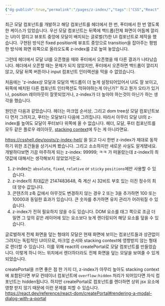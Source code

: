 ```yaml
---
{"dg-publish":true,"permalink":"/pages/z-index/","tags":["CSS","React"],"created":"2024-12-22","updated":"2024-12-22T23:23:00"}
---
```


최근 모달 컴포넌트를 개발하고 해당 컴포넌트를 헤더에서 한 번, 푸터에서 한 번 열도록 한 케이스가 있었습니다.
우선 모달 컴포넌트는 뒤쪽에 백드롭(전체 화면이 어둡께 깔리는 UI)이 깔리고 뷰포트 중앙에 모달이 배치되는 글로벌(?)한 UI 컴포넌트로 제작을 했습니다. 구현된 방식은 fixed position에 뷰포트 중앙으로 transition을 잡아주는 평범한 방식에 화면 위쪽으로 올라오도록 z-index를 2로 높여 놓았습니다.

그런데 헤더에서 모달 UI를 오픈했을 때와 푸터에서 오픈했을 때 다른 결과가 나타났습니다. 헤더에서 오픈할 때는 문제가 되지 않았지만, 푸터에서 오픈하면 백드롭이 깔리지 않고, 모달 뒤쪽 버튼이나 input 컴포넌트 인터랙션을 막을 수 없었습니다. 

처음에는 'z-index상 모달과 모달의 백드롭이 더 높게 설정되어있어서 UI도 잘 보이고, 뒤쪽에 배치된 다른 컴포넌트 인터랙션도 막혀야하는게 아닌가?' 하고 뭔가 오타가 있거나, position 레이아웃이 잘못되었거나, z-index가 더 높아야 하는것이 아닌가 하는 생각을 했습니다.

원인은 다음과 같았습니다. 헤더는 마크업 순서상, 그리고 dom tree상 모달 컴포넌트보다 먼저 그려지고, 푸터는 모달보다 다음에 그려집니다. 따라서 아무리 모달 UI의 z-index를 높여도 모달이 푸터보다 위쪽에 올 수 없습니다. 헤더, 모달, 푸터 컴포넌트를 모두 같은 플로우 레이아웃, [stacking context](https://developer.mozilla.org/ko/docs/Web/CSS/CSS_positioned_layout/Understanding_z-index/Stacking_context)에 두는 게 아니라면요.

https://csshell.dev/posts/z-index-hell/ 을 읽고 다시 한번 z-index가 제대로 동작하기 위한 조건들을 상기시켜 봤습니다. 그리고 소소하지만 새로운 사실도 알게됐네요. 개발하다보면 가끔 마주하게 되는 z-index: 99999; ㅋㅋ 가 떠올랐는데 z-index의 최댓값에 대해서는 생각해보지 않았었거든요. 

1. z-index는 `absolute`, `fixed`, `relative` or `sticky` `positions`에만 사용할 수 있습니다.
2. z-index의 최대값은 2147483648, 즉 계산 시 32비트 부호 있는 이진 정수의 최대 양수 값입니다.
3. 콘텐츠의 z축 값에서 아무것도 변경하지 않는 경우 2 또는 3을 추가하면 100 또는 10000과 동일한 효과가 있습니다. 큰 숫자를 추가하면 유지 관리가 어려워질 수 있습니다.
4. z-index가 전혀 필요하지 않을 수도 있습니다. DOM 요소를 </body> 태그 쪽으로 조금 더 밀면 그 앞의 같은 레이어에 있는 요소보다 늦게 렌더링되어 해당 요소를 덮을 수 있습니다.

글로벌하게 전체 화면을 덮는 형태의 모달은 현재 화면에 보이는 컴포넌트들과 상관없이 그려지는 독립적인 UI이므로, 마크업 순서와 stacking context에 영향받지 않는 형태로 렌더할 수 있습니다. 이를 위해 react의 createPortal로 모달 컴포넌트를 만들었습니다. 이렇게 하니 어느 위치에서 렌더하더라도 전체 화면을 덮는 모달을 보여줄 수 있게 되었습니다.

createPortal을 쓰면 좋은 점 한 가지 더, 
z-index가 아무리 높아도 stacking context에 포함된다면 부모 컨테이너 컴포넌트에 `overflow:hidden` 처리가 되어있다면 자식 컴포넌트는 hidden됩니다. 하지만 createPortal로 컴포넌트를 렌더하면 상위 jsx 요소에 영향 받지 않기 때문에 이런 문제를 피할 수 있습니다. 
https://react.dev/reference/react-dom/createPortal#rendering-a-modal-dialog-with-a-portal